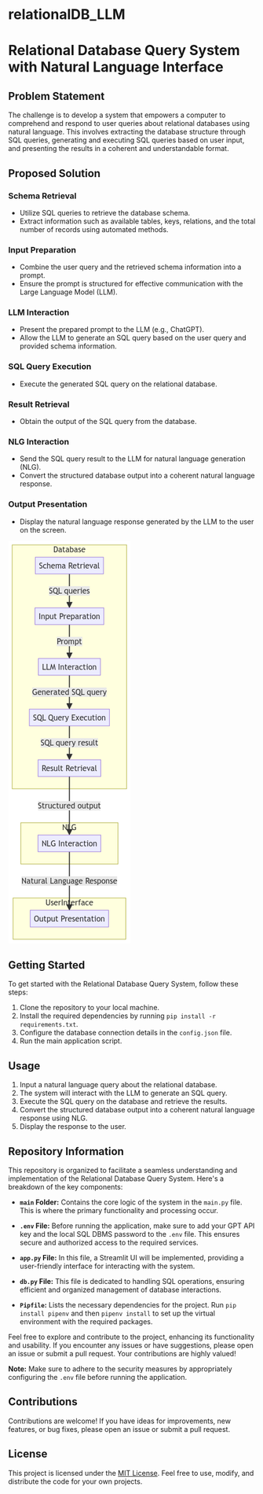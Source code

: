 # relationalDB_LLM

# Relational Database Query System with Natural Language Interface

## Problem Statement

The challenge is to develop a system that empowers a computer to comprehend and respond to user queries about relational databases using natural language. This involves extracting the database structure through SQL queries, generating and executing SQL queries based on user input, and presenting the results in a coherent and understandable format.

## Proposed Solution

### Schema Retrieval

- Utilize SQL queries to retrieve the database schema.
- Extract information such as available tables, keys, relations, and the total number of records using automated methods.

### Input Preparation

- Combine the user query and the retrieved schema information into a prompt.
- Ensure the prompt is structured for effective communication with the Large Language Model (LLM).

### LLM Interaction

- Present the prepared prompt to the LLM (e.g., ChatGPT).
- Allow the LLM to generate an SQL query based on the user query and provided schema information.

### SQL Query Execution

- Execute the generated SQL query on the relational database.

### Result Retrieval

- Obtain the output of the SQL query from the database.

### NLG Interaction

- Send the SQL query result to the LLM for natural language generation (NLG).
- Convert the structured database output into a coherent natural language response.

### Output Presentation

- Display the natural language response generated by the LLM to the user on the screen.

![Architecture](ARCHITECTURE.png)

## Getting Started

To get started with the Relational Database Query System, follow these steps:

1. Clone the repository to your local machine.
2. Install the required dependencies by running `pip install -r requirements.txt`.
3. Configure the database connection details in the `config.json` file.
4. Run the main application script.

## Usage

1. Input a natural language query about the relational database.
2. The system will interact with the LLM to generate an SQL query.
3. Execute the SQL query on the database and retrieve the results.
4. Convert the structured database output into a coherent natural language response using NLG.
5. Display the response to the user.

## Repository Information

This repository is organized to facilitate a seamless understanding and implementation of the Relational Database Query System. Here's a breakdown of the key components:

- **`main` Folder:** Contains the core logic of the system in the `main.py` file. This is where the primary functionality and processing occur.

- **`.env` File:** Before running the application, make sure to add your GPT API key and the local SQL DBMS password to the `.env` file. This ensures secure and authorized access to the required services.

- **`app.py` File:** In this file, a Streamlit UI will be implemented, providing a user-friendly interface for interacting with the system.

- **`db.py` File:** This file is dedicated to handling SQL operations, ensuring efficient and organized management of database interactions.

- **`Pipfile`:** Lists the necessary dependencies for the project. Run `pip install pipenv` and then `pipenv install` to set up the virtual environment with the required packages.

Feel free to explore and contribute to the project, enhancing its functionality and usability. If you encounter any issues or have suggestions, please open an issue or submit a pull request. Your contributions are highly valued!

**Note:** Make sure to adhere to the security measures by appropriately configuring the `.env` file before running the application.

## Contributions

Contributions are welcome! If you have ideas for improvements, new features, or bug fixes, please open an issue or submit a pull request.

## License

This project is licensed under the [MIT License](LICENSE). Feel free to use, modify, and distribute the code for your own projects.
